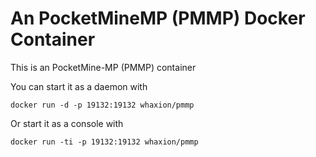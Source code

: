 # An PocketMineMP (PMMP) Docker Container

This is an PocketMine-MP (PMMP) container

You can start it as a daemon with 
```
docker run -d -p 19132:19132 whaxion/pmmp
```
Or start it as a console with
```
docker run -ti -p 19132:19132 whaxion/pmmp
```
